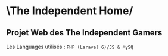 # \The Independent Home/

## Projet Web des The Independent Gamers

Les Languages utilisés : `PHP (Laravel 6)/JS & MySQ`
